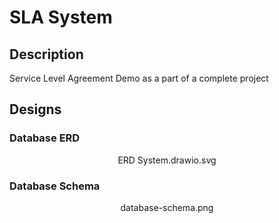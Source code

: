 # SLA System

## Description

Service Level Agreement Demo as a part of a complete project

## Designs

### Database ERD
<p align="center">
  ERD System.drawio.svg
</p>

### Database Schema
<p align="center">
  database-schema.png
</p>
